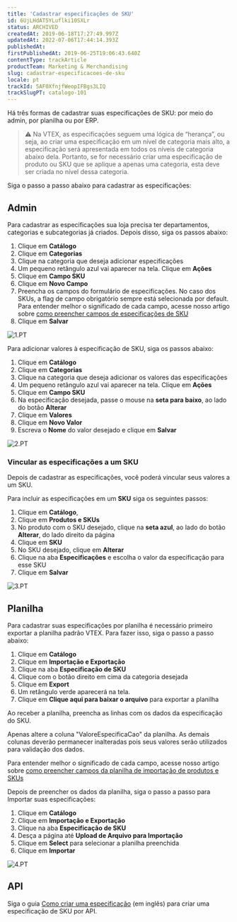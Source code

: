 ```yaml
---
title: 'Cadastrar especificações de SKU'
id: 6UjLHdAT5YLuflki10SXLr
status: ARCHIVED
createdAt: 2019-06-18T17:27:49.997Z
updatedAt: 2022-07-06T17:44:14.393Z
publishedAt: 
firstPublishedAt: 2019-06-25T19:06:43.640Z
contentType: trackArticle
productTeam: Marketing & Merchandising
slug: cadastrar-especificacoes-de-sku
locale: pt
trackId: 5AF0XfnjfWeopIFBgs3LIQ
trackSlugPT: catalogo-101
---
```


Há três formas de cadastrar suas especificações de SKU: por meio do admin, por planilha ou por ERP.

>⚠️ Na VTEX, as especificações seguem uma lógica de “herança”, ou seja, ao criar uma especificação em um nível de categoria mais alto, a especificação será apresentada em todos os níveis de categoria abaixo dela. Portanto, se for necessário criar uma especificação de produto ou SKU que se aplique a apenas uma categoria, esta deve ser criada no nível dessa categoria.

Siga o passo a passo abaixo para cadastrar as especificações:

## Admin

Para cadastrar as especificações sua loja precisa ter departamentos, categorias e subcategorias já criados. Depois disso, siga os passos abaixo:

 1. Clique  em **Catálogo** 
 2. Clique em **Categorias**
 3. Clique na categoria que deseja adicionar especificações
 4. Um pequeno retângulo azul vai aparecer na tela. Clique em **Ações**
 5. Clique em **Campo SKU**
 6. Clique em **Novo Campo**
 7. Preencha os campos do formulário de especificações. No caso dos SKUs,  a flag de campo obrigatório sempre está selecionada por default. Para entender melhor o significado de cada campo, acesse nosso artigo sobre [como preencher campos de especificações de SKU](https://help.vtex.com/pt/tutorial/criando-campo-de-sku--tutorials_119)
 8.  Clique em **Salvar**

![1.PT](//images.ctfassets.net/alneenqid6w5/5b2UFRxvAQ6BoL6eStxf0D/fa7b4836240b18cd3d941f6260b512b8/1.PT.gif)

Para adicionar valores à especificação de SKU, siga os passos abaixo:

 1. Clique  em **Catálogo** 
 2. Clique em **Categorias**
 3. Clique na categoria que deseja adicionar os valores das especificações
 4. Um pequeno retângulo azul vai aparecer na tela. Clique em **Ações**
 5. Clique em **Campo SKU**
 6. Na especificação desejada, passe o mouse na **seta para baixo**, ao lado do botão **Alterar**
 7. Clique em **Valores**
 8. Clique em **Novo Valor**
 9. Escreva o **Nome** do valor desejado e clique em **Salvar**

![2.PT](//images.ctfassets.net/alneenqid6w5/5MwO6aTSuIzCbxlrnzjTHQ/8f8ee16b8a59dd7be5e5b77f358fba0c/2.PT.gif)

### Vincular as especificações a um SKU

Depois de cadastrar as especificações, você poderá  vincular seus valores a um SKU.

Para incluir as especificações em um **SKU** siga os seguintes passos:

 1. Clique em **Catálogo**,
 2. Clique em **Produtos e SKUs**
 3. No produto com o SKU desejado, clique na **seta azul**, ao lado do botão  **Alterar**, do lado direito da página
 4. Clique em **SKU**
 5. No SKU desejado, clique em **Alterar** 
 6. Clique na aba **Especificações** e escolha o valor da especificação para esse SKU
 7. Clique em **Salvar**

![3.PT](//images.ctfassets.net/alneenqid6w5/6mV0lyVG6Z2ywmtNheePEf/f1a986c79116835f7abb23853b51278e/3.PT.gif)

## Planilha 

Para cadastrar suas especificações por planilha é necessário primeiro exportar a planilha padrão VTEX. Para fazer isso, siga o passo a passo abaixo:

1. Clique em **Catálogo**
2. Clique em **Importação e Exportação**
3. Clique na aba **Especificação de SKU** 
4. Clique com o botão direito em cima da categoria desejada
5. Clique em **Export**
6. Um retângulo verde aparecerá na tela.
7. Clique em **Clique aqui para baixar o arquivo** para exportar a planilha

Ao receber a planilha, preencha as linhas com os dados da especificação do SKU.

Apenas altere a coluna "ValoreEspecificaCao" da planilha. As demais colunas deverão permanecer inalteradas pois seus valores serão utilizados para validação dos dados.

Para entender melhor o significado de cada campo, acesse nosso artigo sobre [como preencher campos da planilha de importação de produtos e SKUs](https://help.vtex.com/pt/tutorial/preencher-campos-da-planilha-de-importacao--4nYhx63Q5yokQWaMguaIgI)

Depois de preencher os dados da planilha, siga o passo a passo para Importar suas especificações:

1. Clique em **Catálogo**
2. Clique em **Importação e Exportação**
3. Clique na aba **Especificação de SKU** 
4. Desça a página até **Upload de Arquivo para Importação**
5. Clique em **Select** para selecionar a planilha preenchida
6.  Clique em **Importar**

![4.PT](//images.ctfassets.net/alneenqid6w5/6apU0Qp7SqnH6ZfPT5lzrr/39b16e05c0e7f952fed25892902da30e/4.PT.gif)

## API 

Siga o guia [Como criar uma especificação](https://developers.vtex.com/vtex-developer-docs/docs/how-to-create-a-specification) (em inglês) para criar uma especificação de SKU por API.
